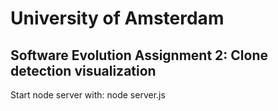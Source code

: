 # University of Amsterdam
## Software Evolution Assignment 2: Clone detection visualization

Start node server with: node server.js
